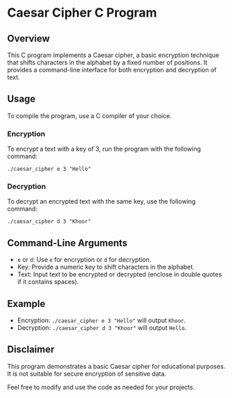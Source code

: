 # Caesar Cipher C Program

## Overview

This C program implements a Caesar cipher, a basic encryption technique that shifts characters in the alphabet by a fixed number of positions. It provides a command-line interface for both encryption and decryption of text.

## Usage

To compile the program, use a C compiler of your choice.

### Encryption

To encrypt a text with a key of 3, run the program with the following command:

`./caesar_cipher e 3 "Hello"`

### Decryption

To decrypt an encrypted text with the same key, use the following command:

`./caesar_cipher d 3 "Khoor"`

## Command-Line Arguments

- `e` or `d`: Use `e` for encryption or `d` for decryption.
- Key: Provide a numeric key to shift characters in the alphabet.
- Text: Input text to be encrypted or decrypted (enclose in double quotes if it contains spaces).

## Example

- Encryption: `./caesar_cipher e 3 "Hello"` will output `Khoor`.
- Decryption: `./caesar_cipher d 3 "Khoor"` will output `Hello`.

## Disclaimer

This program demonstrates a basic Caesar cipher for educational purposes. It is not suitable for secure encryption of sensitive data.

Feel free to modify and use the code as needed for your projects.
